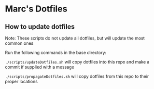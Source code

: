 # Marc's Dotfiles

## How to update dotfiles
Note: These scripts do not update all dotfiles, but will update the most common ones

Run the following commands in the base directory:

`./scripts/updateDotfiles.sh` will copy dotfiles into this repo and make a commit if supplied with a message

`./scripts/propagateDotfiles.sh` will copy dotfiles from this repo to their proper locations
